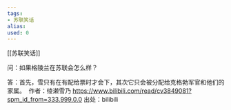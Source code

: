 ```yaml
---
tags: 
- 苏联笑话 
alias:
used: 0
---
```

[[苏联笑话]]


问：如果格陵兰在苏联会怎么样？ 

答：首先，雪只有在有配给票时才会下，其次它只会被分配给克格勃军官和他们的家属。  作者：绫濑雪乃 https://www.bilibili.com/read/cv3849081?spm_id_from=333.999.0.0 出处：bilibili


